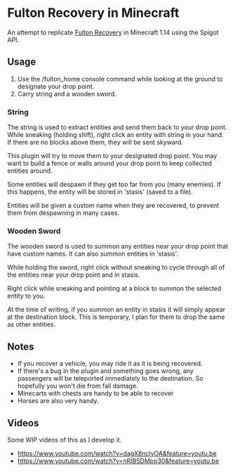 # Fulton Recovery in Minecraft

An attempt to replicate [Fulton Recovery](https://youtu.be/Ww3lMDg16Nc?t=20) in Minecraft 1.14 using the Spigot API.

## Usage

1. Use the /fulton_home console command while looking at the ground to designate your drop point.
2. Carry string and a wooden sword.

### String

The string is used to extract entities and send them back to your drop point. While sneaking (holding shift), right click an entity with string in your hand. If there are no blocks above them, they will be sent skyward.

This plugin will try to move them to your designated drop point. You may want to build a fence or walls around your drop point to keep collected entities around.

Some entities will despawn if they get too far from you (many enemies). If this happens, the entity will be stored in 'stasis' (saved to a file).

Entities will be given a custom name when they are recovered, to prevent them from despawning in many cases.

### Wooden Sword

The wooden sword is used to summon any entities near your drop point that have custom names. It can also summon entities in 'stasis'.

While holding the sword, right click without sneaking to cycle through all of the entities near your drop point and in stasis.

Right click while sneaking and pointing at a block to summon the selected entity to you.

At the time of writing, if you summon an entity in stasis it will simply appear at the destination block. This is temporary, I plan for them to drop the same as other entities.

## Notes

* If you recover a vehicle, you may ride it as it is being recovered.
* If there's a bug in the plugin and something goes wrong, any passengers will be teleported immediately to the destination. So hopefully you won't die from fall damage.
* Minecarts with chests are handy to be able to recover
* Horses are also very handy.

## Videos
Some WIP videos of this as I develop it.

* https://www.youtube.com/watch?v=dagX8nclyOA&feature=youtu.be
* https://www.youtube.com/watch?v=nRIB5DMpp30&feature=youtu.be